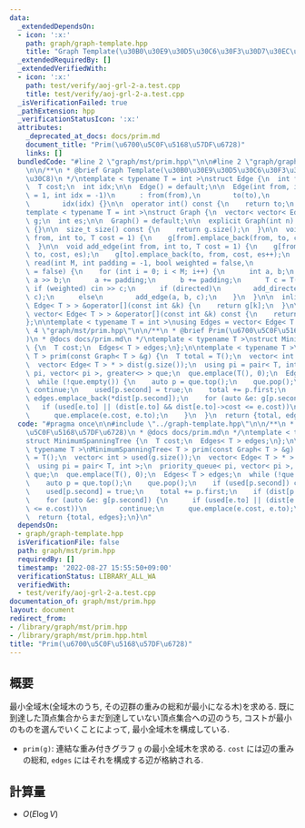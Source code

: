 ```yaml
---
data:
  _extendedDependsOn:
  - icon: ':x:'
    path: graph/graph-template.hpp
    title: "Graph Template(\u30B0\u30E9\u30D5\u30C6\u30F3\u30D7\u30EC\u30FC\u30C8)"
  _extendedRequiredBy: []
  _extendedVerifiedWith:
  - icon: ':x:'
    path: test/verify/aoj-grl-2-a.test.cpp
    title: test/verify/aoj-grl-2-a.test.cpp
  _isVerificationFailed: true
  _pathExtension: hpp
  _verificationStatusIcon: ':x:'
  attributes:
    _deprecated_at_docs: docs/prim.md
    document_title: "Prim(\u6700\u5C0F\u5168\u57DF\u6728)"
    links: []
  bundledCode: "#line 2 \"graph/mst/prim.hpp\"\n\n#line 2 \"graph/graph-template.hpp\"\
    \n\n/**\n * @brief Graph Template(\u30B0\u30E9\u30D5\u30C6\u30F3\u30D7\u30EC\u30FC\
    \u30C8)\n */\ntemplate < typename T = int >\nstruct Edge {\n  int from, to;\n\
    \  T cost;\n  int idx;\n\n  Edge() = default;\n\n  Edge(int from, int to, T cost\
    \ = 1, int idx = -1)\n      : from(from),\n        to(to),\n        cost(cost),\n\
    \        idx(idx) {}\n\n  operator int() const {\n    return to;\n  }\n};\n\n\
    template < typename T = int >\nstruct Graph {\n  vector< vector< Edge< T > > >\
    \ g;\n  int es;\n\n  Graph() = default;\n\n  explicit Graph(int n): g(n), es(0)\
    \ {}\n\n  size_t size() const {\n    return g.size();\n  }\n\n  void add_directed_edge(int\
    \ from, int to, T cost = 1) {\n    g[from].emplace_back(from, to, cost, es++);\n\
    \  }\n\n  void add_edge(int from, int to, T cost = 1) {\n    g[from].emplace_back(from,\
    \ to, cost, es);\n    g[to].emplace_back(to, from, cost, es++);\n  }\n\n  void\
    \ read(int M, int padding = -1, bool weighted = false,\n            bool directed\
    \ = false) {\n    for (int i = 0; i < M; i++) {\n      int a, b;\n      cin >>\
    \ a >> b;\n      a += padding;\n      b += padding;\n      T c = T(1);\n     \
    \ if (weighted) cin >> c;\n      if (directed)\n        add_directed_edge(a, b,\
    \ c);\n      else\n        add_edge(a, b, c);\n    }\n  }\n\n  inline vector<\
    \ Edge< T > > &operator[](const int &k) {\n    return g[k];\n  }\n\n  inline const\
    \ vector< Edge< T > > &operator[](const int &k) const {\n    return g[k];\n  }\n\
    };\n\ntemplate < typename T = int >\nusing Edges = vector< Edge< T > >;\n#line\
    \ 4 \"graph/mst/prim.hpp\"\n\n/**\n * @brief Prim(\u6700\u5C0F\u5168\u57DF\u6728\
    )\n * @docs docs/prim.md\n */\ntemplate < typename T >\nstruct MinimumSpanningTree\
    \ {\n  T cost;\n  Edges< T > edges;\n};\n\ntemplate < typename T >\nMinimumSpanningTree<\
    \ T > prim(const Graph< T > &g) {\n  T total = T();\n  vector< int > used(g.size());\n\
    \  vector< Edge< T > * > dist(g.size());\n  using pi = pair< T, int >;\n  priority_queue<\
    \ pi, vector< pi >, greater<> > que;\n  que.emplace(T(), 0);\n  Edges< T > edges;\n\
    \  while (!que.empty()) {\n    auto p = que.top();\n    que.pop();\n    if (used[p.second])\
    \ continue;\n    used[p.second] = true;\n    total += p.first;\n    if (dist[p.second])\
    \ edges.emplace_back(*dist[p.second]);\n    for (auto &e: g[p.second]) {\n   \
    \   if (used[e.to] || (dist[e.to] && dist[e.to]->cost <= e.cost))\n        continue;\n\
    \      que.emplace(e.cost, e.to);\n    }\n  }\n  return {total, edges};\n}\n"
  code: "#pragma once\n\n#include \"../graph-template.hpp\"\n\n/**\n * @brief Prim(\u6700\
    \u5C0F\u5168\u57DF\u6728)\n * @docs docs/prim.md\n */\ntemplate < typename T >\n\
    struct MinimumSpanningTree {\n  T cost;\n  Edges< T > edges;\n};\n\ntemplate <\
    \ typename T >\nMinimumSpanningTree< T > prim(const Graph< T > &g) {\n  T total\
    \ = T();\n  vector< int > used(g.size());\n  vector< Edge< T > * > dist(g.size());\n\
    \  using pi = pair< T, int >;\n  priority_queue< pi, vector< pi >, greater<> >\
    \ que;\n  que.emplace(T(), 0);\n  Edges< T > edges;\n  while (!que.empty()) {\n\
    \    auto p = que.top();\n    que.pop();\n    if (used[p.second]) continue;\n\
    \    used[p.second] = true;\n    total += p.first;\n    if (dist[p.second]) edges.emplace_back(*dist[p.second]);\n\
    \    for (auto &e: g[p.second]) {\n      if (used[e.to] || (dist[e.to] && dist[e.to]->cost\
    \ <= e.cost))\n        continue;\n      que.emplace(e.cost, e.to);\n    }\n  }\n\
    \  return {total, edges};\n}\n"
  dependsOn:
  - graph/graph-template.hpp
  isVerificationFile: false
  path: graph/mst/prim.hpp
  requiredBy: []
  timestamp: '2022-08-27 15:55:50+09:00'
  verificationStatus: LIBRARY_ALL_WA
  verifiedWith:
  - test/verify/aoj-grl-2-a.test.cpp
documentation_of: graph/mst/prim.hpp
layout: document
redirect_from:
- /library/graph/mst/prim.hpp
- /library/graph/mst/prim.hpp.html
title: "Prim(\u6700\u5C0F\u5168\u57DF\u6728)"
---
```

## 概要

最小全域木(全域木のうち, その辺群の重みの総和が最小になる木)を求める. 既に到達した頂点集合からまだ到達していない頂点集合への辺のうち, コストが最小のものを選んでいくことによって, 最小全域木を構成している.

* `prim(g)`: 連結な重み付きグラフ `g` の最小全域木を求める. `cost` には辺の重みの総和, `edges` にはそれを構成する辺が格納される.

## 計算量

* $O(E \log V)$ 

